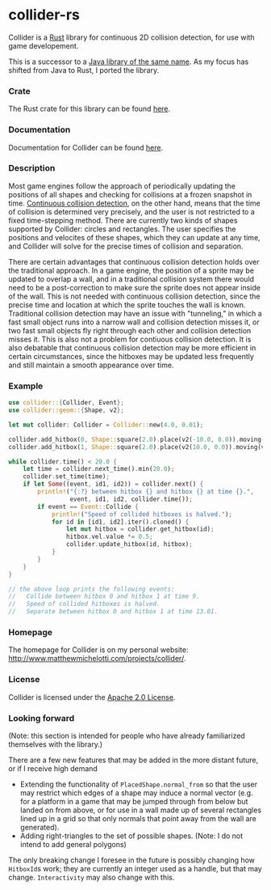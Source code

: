 # collider-rs
Collider is a [Rust](https://www.rust-lang.org/) library for continuous 2D collision detection,
for use with game developement.

This is a successor to a [Java library of the same name](https://github.com/SergiusIW/collider).
As my focus has shifted from Java to Rust, I ported the library.

### Crate

The Rust crate for this library can be found [here](https://crates.io/crates/collider).

### Documentation

Documentation for Collider can be found [here](http://www.matthewmichelotti.com/projects/collider/rustdoc/collider/).

### Description

Most game engines follow the approach of periodically updating the
positions of all shapes and checking for collisions at a frozen snapshot in time.
[Continuous collision detection](https://en.wikipedia.org/wiki/Collision_detection#A_posteriori_.28discrete.29_versus_a_priori_.28continuous.29),
on the other hand, means that the time of collision is determined very precisely,
and the user is not restricted to a fixed time-stepping method.
There are currently two kinds of shapes supported by Collider: circles and rectangles.
The user specifies the positions and velocites of these shapes, which
they can update at any time, and Collider will solve for the precise times of
collision and separation.

There are certain advantages that continuous collision detection
holds over the traditional approach.
In a game engine, the position of a sprite may be updated to overlap a wall,
and in a traditional collision system there would need to be a post-correction
to make sure the sprite does not appear inside of the wall.
This is not needed with continuous collision detection, since
the precise time and location at which the sprite touches the wall is known.
Traditional collision detection may have an issue with "tunneling," in which a
fast small object runs into a narrow wall and collision detection misses it,
or two fast small objects fly right through each other and collision detection misses it.
This is also not a problem for contiuous collision detection.
It is also debatable that continuous collision detection may be
more efficient in certain circumstances,
since the hitboxes may be updated less frequently and still maintain a
smooth appearance over time.

### Example
```rust
use collider::{Collider, Event};
use collider::geom::{Shape, v2};

let mut collider: Collider = Collider::new(4.0, 0.01);

collider.add_hitbox(0, Shape::square(2.0).place(v2(-10.0, 0.0)).moving(v2(1.0, 0.0)));
collider.add_hitbox(1, Shape::square(2.0).place(v2(10.0, 0.0)).moving(v2(-1.0, 0.0)));

while collider.time() < 20.0 {
    let time = collider.next_time().min(20.0);
    collider.set_time(time);
    if let Some((event, id1, id2)) = collider.next() {
        println!("{:?} between hitbox {} and hitbox {} at time {}.",
                 event, id1, id2, collider.time());
        if event == Event::Collide {
            println!("Speed of collided hitboxes is halved.");
            for id in [id1, id2].iter().cloned() {
                let mut hitbox = collider.get_hitbox(id);
                hitbox.vel.value *= 0.5;
                collider.update_hitbox(id, hitbox);
            }
        }
    }
}

// the above loop prints the following events:
//   Collide between hitbox 0 and hitbox 1 at time 9.
//   Speed of collided hitboxes is halved.
//   Separate between hitbox 0 and hitbox 1 at time 13.01.
```

### Homepage

The homepage for Collider is on my personal website: http://www.matthewmichelotti.com/projects/collider/.

### License

Collider is licensed under the [Apache 2.0
License](http://www.apache.org/licenses/LICENSE-2.0.html).

### Looking forward

(Note: this section is intended for people who have already familiarized themselves with the library.)

There are a few new features that may be added in the more distant future, or if I receive high demand
* Extending the functionality of `PlacedShape.normal_from` so that the user
  may restrict which edges of a shape may induce a normal vector
  (e.g. for a platform in a game that may be jumped through from below but landed on from above,
  or for use in a wall made up of several rectangles lined up in a grid so that only normals
  that point away from the wall are generated).
* Adding right-triangles to the set of possible shapes.
  (Note: I do not intend to add general polygons)

The only breaking change I foresee in the future is possibly changing how `HitboxId`s work;
they are currently an integer used as a handle, but that may change.
`Interactivity` may also change with this.
